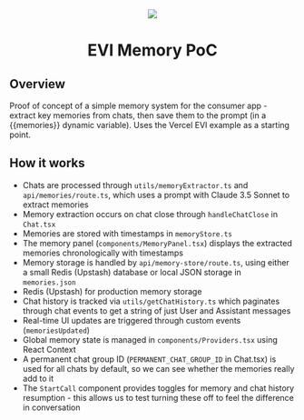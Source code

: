 <div align="center">
  <img src="https://storage.googleapis.com/hume-public-logos/hume/hume-banner.png">
  <h1>EVI Memory PoC</h1>
</div>

## Overview

Proof of concept of a simple memory system for the consumer app - extract key memories from chats, then save them to the prompt (in a {{memories}} dynamic variable). Uses the Vercel EVI example as a starting point.

## How it works

- Chats are processed through `utils/memoryExtractor.ts` and `api/memories/route.ts`, which uses a prompt with Claude 3.5 Sonnet to extract memories
- Memory extraction occurs on chat close through `handleChatClose` in `Chat.tsx`
- Memories are stored with timestamps in `memoryStore.ts`
- The memory panel (`components/MemoryPanel.tsx`) displays the extracted memories chronologically with timestamps
- Memory storage is handled by `api/memory-store/route.ts`, using either a small Redis (Upstash) database or local JSON storage in `memories.json`
- Redis (Upstash) for production memory storage
- Chat history is tracked via `utils/getChatHistory.ts` which paginates through chat events to get a string of just User and Assistant messages
- Real-time UI updates are triggered through custom events (`memoriesUpdated`)
- Global memory state is managed in `components/Providers.tsx` using React Context
- A permanent chat group ID (`PERMANENT_CHAT_GROUP_ID` in Chat.tsx) is used for all chats by default, so we can see whether the memories really add to it
- The `StartCall` component provides toggles for memory and chat history resumption - this allows us to test turning these off to feel the difference in conversation
